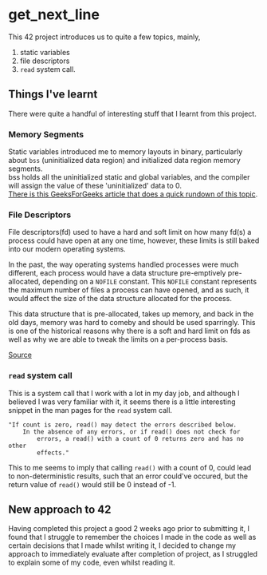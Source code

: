 # get_next_line

This 42 project introduces us to quite a few topics, mainly,
1. static variables
2. file descriptors
3. `read` system call.

## Things I've learnt

There were quite a handful of interesting stuff that I learnt from this project.

### Memory Segments
Static variables introduced me to memory layouts in binary, particularly about `bss` (uninitialized data region) and initialized data region memory segments.<br>
bss holds all the uninitialized static and global variables, and the compiler will assign the value of these 'uninitialized' data to 0.<br>
[There is this GeeksForGeeks article that does a quick rundown of this topic](https://www.geeksforgeeks.org/memory-layout-of-c-program/).

### File Descriptors
File descriptors(fd) used to have a hard and soft limit on how many fd(s) a process could have open at any one time, however, these limits
is still baked into our modern operating systems.<br>

In the past, the way operating systems handled processes were much different, each process would have a data structure pre-emptively pre-allocated,
depending on a `NOFILE` constant. This `NOFILE` constant represents the maximum number of files a process can have opened, and as such, it would affect
the size of the data structure allocated for the process.<br>

This data structure that is pre-allocated, takes up memory, and back in the old days, memory was hard to comeby and should be used sparringly.
This is one of the historical reasons why there is a soft and hard limit on fds as well as why we are able to tweak the limits on a per-process
basis.<br>

[Source](https://unix.stackexchange.com/questions/625616/what-is-the-historical-reason-for-limits-on-file-descriptors-ulimit-n)

### `read` system call
This is a system call that I work with a lot in my day job, and although I believed I was very familiar with it, it seems there is a 
little interesting snippet in the man pages for the `read` system call.<br>
```
"If count is zero, read() may detect the errors described below.
    In the absence of any errors, or if read() does not check for
        errors, a read() with a count of 0 returns zero and has no other
        effects."
```

This to me seems to imply that calling `read()` with a count of 0, could lead to non-deterministic results, such that
an error could've occured, but the return value of `read()` would still be 0 instead of -1.

## New approach to 42

Having completed this project a good 2 weeks ago prior to submitting it, I found that I struggle to remember the choices I made in the code 
as well as certain decisions that I made whilst writing it, I decided to change my approach to immediately evaluate after completion of project,
as I struggled to explain some of my code, even whilst reading it.
